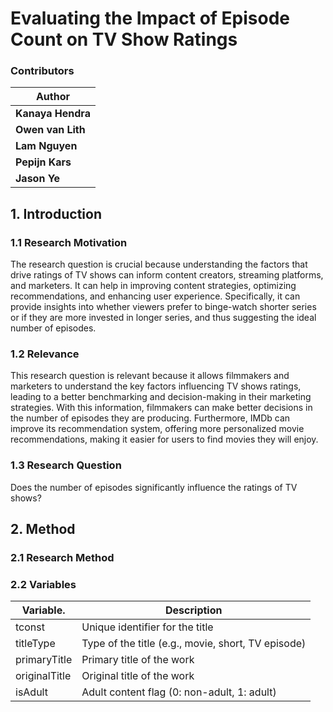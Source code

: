 # Evaluating the Impact of Episode Count on TV Show Ratings

### Contributors
| Author                                      |
|---------------------------------------------|
| **Kanaya Hendra**                           |
| **Owen van Lith**                           | 
| **Lam Nguyen**                              |
| **Pepijn Kars**                             |
| **Jason Ye**                                |

## 1. Introduction
### 1.1 Research Motivation
The research question is crucial because understanding the factors that drive ratings of TV shows can inform content creators, streaming platforms, and marketers. It can help in improving content strategies, optimizing recommendations, and enhancing user experience. Specifically, it can provide insights into whether viewers prefer to binge-watch shorter series or if they are more invested in longer series, and thus suggesting the ideal number of episodes. 

### 1.2 Relevance 
This research question is relevant because it allows filmmakers and marketers to understand the key factors influencing TV shows ratings, leading to a better benchmarking and decision-making in their marketing strategies. With this information, filmmakers can make better decisions in the number of episodes they are producing. Furthermore, IMDb can improve its recommendation system, offering more personalized movie recommendations, making it easier for users to find movies they will enjoy.

### 1.3 Research Question
Does the number of episodes significantly influence the ratings of TV shows?

## 2. Method

### 2.1 Research Method


### 2.2 Variables
| Variable.      | Description                                           |
|----------------|-------------------------------------------------------|
| tconst         | Unique identifier for the title                       | 
| titleType      | Type of the title (e.g., movie, short, TV episode)    | 
| primaryTitle   | Primary title of the work                             | 
| originalTitle  | Original title of the work                            | 
| isAdult        | Adult content flag (0: non-adult, 1: adult)           |

